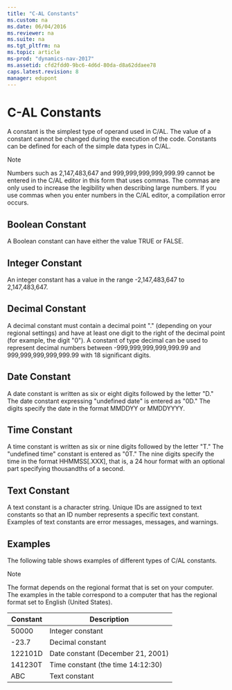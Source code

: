 ```yaml
---
title: "C-AL Constants"
ms.custom: na
ms.date: 06/04/2016
ms.reviewer: na
ms.suite: na
ms.tgt_pltfrm: na
ms.topic: article
ms-prod: "dynamics-nav-2017"
ms.assetid: cfd2fdd0-9bc6-4d6d-80da-d8a62ddaee78
caps.latest.revision: 8
manager: edupont
---
```

# C-AL Constants
A constant is the simplest type of operand used in C/AL. The value of a constant cannot be changed during the execution of the code. Constants can be defined for each of the simple data types in C/AL.  
  
> [!NOTE]  
>  Numbers such as 2,147,483,647 and 999,999,999,999,999.99 cannot be entered in the C/AL editor in this form that uses commas. The commas are only used to increase the legibility when describing large numbers. If you use commas when you enter numbers in the C/AL editor, a compilation error occurs.  
  
## Boolean Constant  
 A Boolean constant can have either the value TRUE or FALSE.  
  
## Integer Constant  
 An integer constant has a value in the range -2,147,483,647 to 2,147,483,647.  
  
## Decimal Constant  
 A decimal constant must contain a decimal point "." \(depending on your regional settings\) and have at least one digit to the right of the decimal point \(for example, the digit "0"\). A constant of type decimal can be used to represent decimal numbers between -999,999,999,999,999.99 and 999,999,999,999,999.99 with 18 significant digits.  
  
## Date Constant  
 A date constant is written as six or eight digits followed by the letter "D." The date constant expressing "undefined date" is entered as "0D." The digits specify the date in the format MMDDYY or MMDDYYYY.  
  
## Time Constant  
 A time constant is written as six or nine digits followed by the letter "T." The "undefined time" constant is entered as "0T." The nine digits specify the time in the format HHMMSS\[.XXX\], that is, a 24 hour format with an optional part specifying thousandths of a second.  
  
## Text Constant  
 A text constant is a character string. Unique IDs are assigned to text constants so that an ID number represents a specific text constant. Examples of text constants are error messages, messages, and warnings.  
  
## Examples  
 The following table shows examples of different types of C/AL constants.  
  
> [!NOTE]  
>  The format depends on the regional format that is set on your computer. The examples in the table correspond to a computer that has the regional format set to English \(United States\).  
  
|Constant|Description|  
|--------------|-----------------|  
|50000|Integer constant|  
|-23.7|Decimal constant|  
|122101D|Date constant \(December 21, 2001\)|  
|141230T|Time constant \(the time 14:12:30\)|  
|ABC|Text constant|